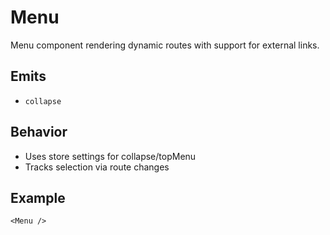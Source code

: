 # Menu

Menu component rendering dynamic routes with support for external links.

## Emits
- `collapse`

## Behavior
- Uses store settings for collapse/topMenu
- Tracks selection via route changes

## Example
```vue
<Menu />
```
